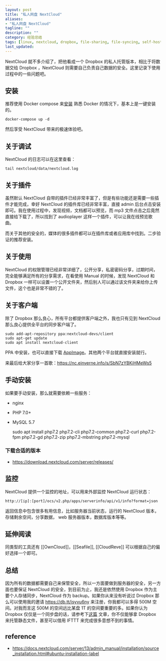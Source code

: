 ```yaml
---
layout: post
title: "私人网盘 NextCloud"
aliases: 
- "私人网盘 NextCloud"
tagline: ""
description: ""
category: 经验总结
tags: [linux, nextcloud, dropbox, file-sharing, file-syncing, self-host]
last_updated:
---
```


NextCloud 就不多介绍了，把他看成一个 Dropbox 的私人托管版本，相比于将数据交给 Dropbox ，NextCloud 则需要自己负责自己数据的安全。这里记录下使用过程中的一些问题吧。

## 安装
推荐使用 Docker compose 来[安装](https://github.com/einverne/dockerfile/tree/master/nextcloud) 熟悉 Docker 的情况下，基本上是一键安装的。

    docker-compose up -d

然后享受 NextCloud 带来的极速体验吧。

## 关于调试
NextCloud 的日志可以在这里查看：

	tail nextcloud/data/nextcloud.log

## 关于插件
虽然默认 NextCloud 自带的插件已经非常丰富了，但是有些功能还是需要一些插件才能完成，幸好 NextCloud 的插件库已经非常丰富，直接 admin 后台点击安装即可。我在使用过程中，发现视频，文档都可以预览，而 mp3 文件点击之后竟然直接给下载了，所以找到了 audioplayer 这样一个插件，可以让我在线预览歌曲。

而关于其他的安全的，媒体的很多插件都可以在插件库或者应用库中找到。二步验证的推荐安装。

## 关于使用
NextCloud 的权限管理已经非常详细了，公开分享，私密密码分享，过期时间，完全能够满足所有的分享需求，在看使用 Manual 的时候，发现 NextCloud 和 Dropbox 一样可以设置一个公开文件夹，然后别人可以通过该文件夹来给你上传文件，这个也是非常不错的了。

## 关于客户端
除了 Dropbox 那么良心，所有平台都提供客户端之外，我也只有见到 NextCloud 那么良心提供全平台的同步客户端了。

    sudo add-apt-repository ppa:nextcloud-devs/client
    sudo apt-get update
    sudo apt install nextcloud-client

PPA 中安装，也可以直接下载 [AppImage](https://nextcloud.com/install/#install-clients)。其他两个平台就直接安装就行。

来最后给大家分享一首歌：<https://nc.einverne.info/s/SbN7zYBKiHMeWs5>

## 手动安装

如果要手动安装，那么就需要依赖一些服务：

- nginx
- PHP 7.0+
- MySQL 5.7

	sudo apt install php7.2 php7.2-cli php7.2-common php7.2-curl php7.2-fpm php7.2-gd php7.2-zip php7.2-mbstring php7.2-mysql

### 下载合适的版本

- <https://download.nextcloud.com/server/releases/>

## 监控
NextCloud 提供一个监控的地址，可以用来外部监控 NextCloud 运行状态：

	http://[ip]:[port]/ocs/v2.php/apps/serverinfo/api/v1/info?format=json

返回信息中包含很多有用信息，比如服务器当前状态，运行的 NextCloud 版本，存储剩余空间，分享数据， web 服务器版本，数据库版本等等。

## 延伸阅读
同类型的工具还有 [[OwnCloud]]，[[Seafile]], [[CloudReve]] 可以根据自己的偏好选择一个即可。

## 总结
因为所有的数据都需要自己来保管安全，所以一方面要做到服务器的安全，另一方面也要保证 NextCloud 的安全，到目前为止，我还是依然使用 Dropbox 作为主要个人存储同步，NextCloud 作为 backup。如果你从来没有听说过 Dropbox 那么可以使用我的邀请 <https://db.tt/isyvu6ny> 来注册，你我都可以多得 500M 空间。对我而言这 500M 的空间远比某盘 1T 的空间要重要的多。如果你认为 Dropbox 仅仅是一个同步盘的话，请参考下[这篇](/post/2015/07/dropbox-tips.html) 文章，你不仅能够拿 Dropbox 来托管静态文件，甚至可以借用 IFTTT 来完成很多意想不到的事情。

## reference

- <https://docs.nextcloud.com/server/13/admin_manual/installation/source_installation.html#ubuntu-installation-label>
